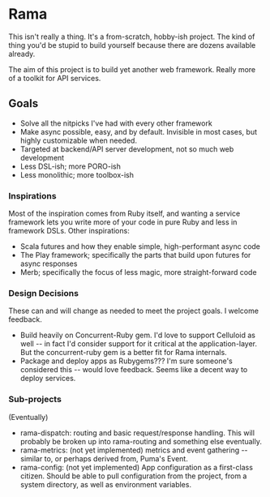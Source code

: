 # Rama #

This isn't really a thing. It's a from-scratch, hobby-ish project. The kind of thing you'd
be stupid to build yourself because there are dozens available already.

The aim of this project is to build yet another web framework. Really more of a toolkit for API services. 

## Goals ##

 * Solve all the nitpicks I've had with every other framework
 * Make async possible, easy, and by default. Invisible in most cases, but highly customizable
   when needed.
 * Targeted at backend/API server development, not so much web development
 * Less DSL-ish; more PORO-ish
 * Less monolithic; more toolbox-ish

 
### Inspirations ###

Most of the inspiration comes from Ruby itself, and wanting a service framework lets you write
more of your code in pure Ruby and less in framework DSLs. Other inspirations:
 
  * Scala futures and how they enable simple, high-performant async code
  * The Play framework; specifically the parts that build upon futures for async responses
  * Merb; specifically the focus of less magic, more straight-forward code
 
 
### Design Decisions ###

These can and will change as needed to meet the project goals. I welcome feedback.
 
 * Build heavily on Concurrent-Ruby gem. I'd love to support Celluloid as well -- in fact I'd consider support for it
   critical at the application-layer. But the concurrent-ruby gem is a better fit for Rama internals.
 * Package and deploy apps as Rubygems??? I'm sure someone's considered this -- would love feedback. Seems like
   a decent way to deploy services.
 
### Sub-projects ###

(Eventually)

 * rama-dispatch: routing and basic request/response handling. This will probably be broken up into rama-routing
     and something else eventually.
 * rama-metrics: (not yet implemented) metrics and event gathering -- similar to, or perhaps derived from, Puma's Event.
 * rama-config: (not yet implemented) App configuration as a first-class citizen. Should be able to pull configuration
     from the project, from a system directory, as well as environment variables.